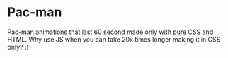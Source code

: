 # Pac-man
Pac-man animations that last 60 second made only with pure CSS and HTML. Why use JS when you can take 20x times longer making it in CSS only? :)
